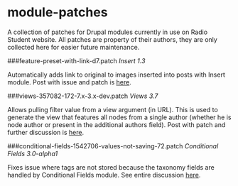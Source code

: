 module-patches
==============

A collection of patches for Drupal modules currently in use on Radio Student website. All patches are property of their authors, they are only collected here for easier future maintenance.

###feature-preset-with-link-d7.patch
*Insert 1.3*

Automatically adds link to original to images inserted into posts with Insert module. Post with issue and patch is [here](https://drupal.org/node/1542706).

###views-357082-172-7.x-3.x-dev.patch
*Views 3.7*

Allows pulling filter value from a view argument (in URL). This is used to generate the view that features all nodes from a single author (whether he is node author or present in the additional authors field). Post with patch and further discussion is [here](https://drupal.org/node/357082).

###conditional-fields-1542706-values-not-saving-72.patch
*Conditional Fields 3.0-alpha1*

Fixes issue where tags are not stored because the taxonomy fields are handled by Conditional Fields module. See entire discussion [here](https://drupal.org/node/1542706).